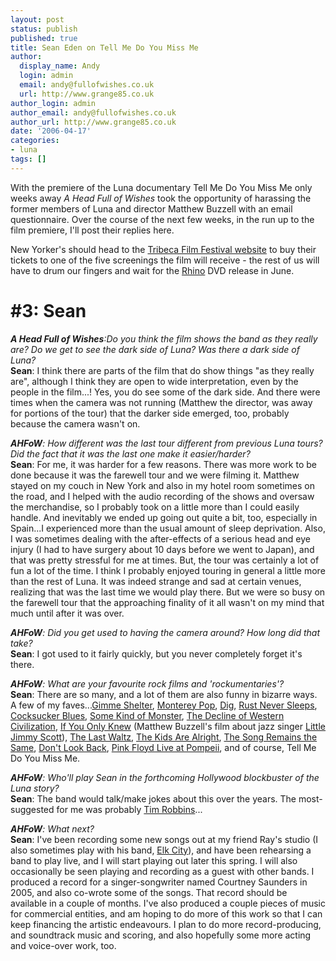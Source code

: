 ```yaml
---
layout: post
status: publish
published: true
title: Sean Eden on Tell Me Do You Miss Me
author:
  display_name: Andy
  login: admin
  email: andy@fullofwishes.co.uk
  url: http://www.grange85.co.uk
author_login: admin
author_email: andy@fullofwishes.co.uk
author_url: http://www.grange85.co.uk
date: '2006-04-17'
categories:
- luna
tags: []
---
```

<div align="center"></div>
<p>With the premiere of the Luna documentary Tell Me Do You Miss Me only weeks away <em>A Head Full of Wishes</em> took the opportunity of harassing the former members of Luna and director Matthew Buzzell with an email questionnaire. Over the course of the next few weeks, in the run up to the film premiere, I'll post their replies here.</p>
<p>New Yorker's should head to the <a href="http://www.tribecafilmfestival.org">Tribeca Film Festival website</a> to buy their tickets to one of the five screenings the film will receive - the rest of us will have to drum our fingers and wait for the <a href="http://www.rhino.com">Rhino</a> DVD release in June.</p>
<h1>#3: Sean</h1>
<p><em><strong>A Head Full of Wishes</strong>:Do you think the film shows the band as they really are? Do we get to see the dark side of Luna? Was there a dark side of Luna?</em><br/><strong>Sean</strong>: I think there are parts of the film that do show things "as they really are", although I think they are open to wide interpretation, even by the people in the film...!  Yes, you do see some of the dark side.  And there were times when the camera was not running (Matthew the director, was away for portions of the tour) that the darker side emerged, too, probably because the camera wasn't on.</p>
<p><em><strong>AHFoW</strong>: How different was the last tour different from previous Luna tours? Did the fact that it was the last one make it easier/harder?</em><br/><strong>Sean</strong>: For me, it was harder for a few reasons. There was more work to be done because it was the farewell tour and we were filming it. Matthew stayed on my couch in New York and also in my hotel room sometimes on the road, and I helped with the audio recording of the shows and oversaw the merchandise, so I probably took on a little more than I could easily handle.  And inevitably we ended up going out quite a bit, too, especially in Spain...I experienced more than the usual amount of sleep deprivation.  Also, I was sometimes dealing with the after-effects of a serious head and eye injury (I had to have surgery about 10 days before we went to Japan), and that was pretty stressful for me at times.  But, the tour was certainly a lot of fun a lot of the time. I think I probably enjoyed touring in general a little more than the rest of Luna.  It was indeed strange and sad at certain venues, realizing that was the last time we would play there. But we were so busy on the farewell tour that the approaching finality of it all wasn't on my mind that much until after it was over.</p>
<p><em><strong>AHFoW</strong>: Did you get used to having the camera around? How long did that take?</em><br/><strong>Sean</strong>: I got used to it fairly quickly, but you never completely forget it's there.</p>
<p><em><strong>AHFoW</strong>: What are your favourite rock films and 'rockumentaries'?</em><br/><strong>Sean</strong>: There are so many, and a lot of them are also funny in bizarre ways. A few of my faves...<a href="http://www.amazon.com/exec/obidos/ASIN/B00004YZFR/aheadfullofwi-20">Gimme Shelter</a>, <a href="http://www.amazon.com/exec/obidos/ASIN/B00006JU7P/aheadfullofwi-20">Monterey Pop</a>, <a href="http://www.amazon.com/exec/obidos/ASIN/B0007IO740/aheadfullofwi-20">Dig</a>, <a href="http://www.amazon.com/exec/obidos/ASIN/B00006H33G/aheadfullofwi-20">Rust Never Sleeps</a>, <a href="http://en.wikipedia.org/wiki/Cocksucker_Blues">Cocksucker Blues</a>, <a href="http://www.amazon.com/exec/obidos/ASIN/B0006IIKS0/aheadfullofwi-20">Some Kind of Monster</a>, <a href="http://www.amazon.com/exec/obidos/ASIN/B00005JMVN/aheadfullofwi-20">The Decline of Western Civilization</a>, <a href="http://www.amazon.com/exec/obidos/ASIN/B0006JMLL6/aheadfullofwi-20">If You Only Knew</a> (Matthew Buzzell's film about jazz singer <a href="http://en.wikipedia.org/wiki/Jimmy_Scott">Little Jimmy Scott</a>), <a href="http://www.amazon.com/exec/obidos/ASIN/B00003CXB1/aheadfullofwi-20">The Last Waltz</a>, <a href="http://www.amazon.com/exec/obidos/ASIN/B0000AFQS0/aheadfullofwi-20">The Kids Are Alright</a>, <a href="http://www.amazon.com/exec/obidos/ASIN/B00002E23E/aheadfullofwi-20">The Song Remains the Same</a>, <a href="http://www.amazon.com/exec/obidos/ASIN/B000035P7X/aheadfullofwi-20">Don't Look Back</a>, <a href="http://www.amazon.com/exec/obidos/ASIN/B0000DBJDM/aheadfullofwi-20">Pink Floyd Live at Pompeii</a>, and of course, Tell Me Do You Miss Me.</p>
<p><em><strong>AHFoW</strong>: Who'll play Sean in the forthcoming Hollywood blockbuster of the Luna story?</em><br/><strong>Sean</strong>: The band would talk/make jokes about this over the years.  The most-suggested for me was probably <a href="http://en.wikipedia.org/wiki/Tim_Robbins">Tim Robbins</a>...</p>
<p><em><strong>AHFoW</strong>: What next?</em><br/><strong>Sean</strong>: I've been recording some new songs out at my friend Ray's studio (I also sometimes play with his band, <a href="http://www.elkcity.net/">Elk City</a>), and have been rehearsing a band to play live, and I will start playing out later this spring. I will also occasionally be seen playing and recording as a guest with other bands. I produced a record for a singer-songwriter named Courtney Saunders in 2005, and also co-wrote some of the songs. That record should be available in a couple of months.  I've also produced a couple pieces of music for commercial entities, and am hoping to do more of this work so that I can keep financing the artistic endeavours.  I plan to do more record-producing, and soundtrack music and scoring, and also hopefully some more acting and voice-over work, too.</p>
